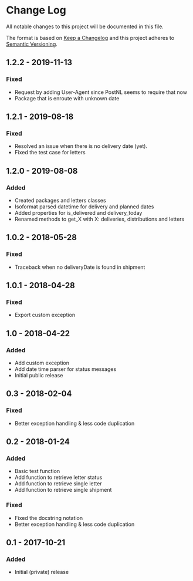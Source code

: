 # Change Log
All notable changes to this project will be documented in this file.

The format is based on [Keep a Changelog](http://keepachangelog.com/)
and this project adheres to [Semantic Versioning](http://semver.org/).

## 1.2.2 - 2019-11-13
### Fixed
- Request by adding User-Agent since PostNL seems to require that now
- Package that is enroute with unknown date

## 1.2.1 - 2019-08-18
### Fixed
- Resolved an issue when there is no delivery date (yet).
- Fixed the test case for letters

## 1.2.0 - 2019-08-08
### Added
- Created packages and letters classes
- Isoformat parsed datetime for delivery and planned dates
- Added properties for is_delivered and delivery_today
- Renamed methods to get_X with X: deliveries, distributions and letters

## 1.0.2 - 2018-05-28
### Fixed
- Traceback when no deliveryDate is found in shipment

## 1.0.1 - 2018-04-28
### Fixed
- Export custom exception

## 1.0 - 2018-04-22
### Added
- Add custom exception
- Add date time parser for status messages
- Initial public release

## 0.3 - 2018-02-04
### Fixed
- Better exception handling & less code duplication

## 0.2 - 2018-01-24
### Added
- Basic test function
- Add function to retrieve letter status
- Add function to retrieve single letter
- Add function to retrieve single shipment

### Fixed
- Fixed the docstring notation
- Better exception handling & less code duplication

## 0.1 - 2017-10-21
### Added
- Initial (private) release